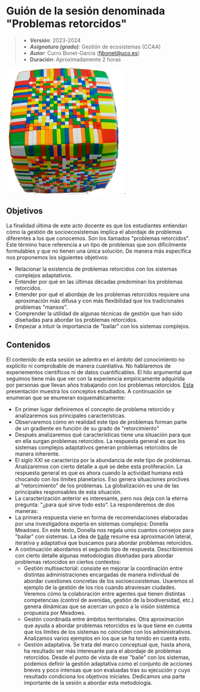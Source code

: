 # Guión de la sesión denominada "Problemas retorcidos"


> + **_Versión_**: 2023-2024
> + **_Asignatura (grado)_**: Gestión de ecosistemas (CCAA)
> + **_Autor_**: Curro Bonet-García (fjbonet@uco.es)
> + **Duración**: Aproximadamente 2 horas

![portada](https://raw.githubusercontent.com/aprendiendo-cosas/Te_problemas_retorcidos_gesteco_ccaa/2023_2024/imagenes/wicked_problems.png)



## Objetivos 
La finalidad última de este acto docente es que los estudiantes entiendan cómo la gestión de socioecosistemas implica el abordaje de problemas diferentes a los que conocemos. Son los llamados "problemas retorcidos". Este término hace referencia a un tipo de problemas que son difícilmente formulables y que no tienen una única solución. De manera más específica nos proponemos los siguientes objetivos:
+ Relacionar la existencia de problemas retorcidos con los sistemas complejos adaptativos. 
+ Entender por qué en las últimas décadas predominan los problemas retorcidos.
+ Entender por qué el abordaje de los problemas retorcidos requiere una aproximación más difusa y con más flexibilidad que los tradicionales problemas "mansos".
+ Comprender la utilidad de algunas técnicas de gestión que han sido diseñadas para abordar los problemas retorcidos.
+ Empezar a intuir la importancia de "bailar" con los sistemas complejos.

 ## Contenidos

El contenido de esta sesión se adentra en el ámbito del conocimiento no explícito ni comprobable de manera cuantiativa. No hablaremos de experiementos científicos ni de datos cuantificables. El hilo argumental que seguimos tiene más que ver con la experiencia empíricamente adquirida por personas que llevan años trabajando con los problemas retorcidos. [Esta](https://github.com/aprendiendo-cosas/Te_problemas_retorcidos_gesteco_ccaa/raw/2023_2024/presentacion/problemas_retorcidos.pptx) presentación muestra los conceptos estudiados. A continuación se enumeran que se enumeran esquemáticamente:
+ En primer lugar definiremos el concepto de problema retorcido y analizaremos sus principales características.
+ Observaremos cómo en realidad este tipo de problemas forman parte de un gradiente en función de su grado de "retorcimiento"
+ Después analizaremos qué características tiene una situación para que en ella surgan problemas retorcidos. La respuesta general es que los sistemas complejos adaptativos generan problemas retorcidos de manera inherente. 
+ El siglo XXI se caracteriza por la abundancia de este tipo de problemas. Analizaremos con cierto detalle a qué se debe esta proliferación. La respuesta general es que es ahora cuando la actividad humana está chocando con los límites planetarios. Eso genera situaciones proclives al "retorcimiento" de los problemas. La globalización es una de las principales responsables de esta situación.
+ La caracterización anterior es interesante, pero nos deja con la eterna pregunta: "¿para qué sirve todo esto". La responderemos de dos maneras:
+  La primera respuesta viene en forma de recomendaciones elaboradas por una investigadora experta en sistemas complejos: Donella Meadows. En este texto, Donella nos regala unos cuantos consejos para "bailar" con sistemas. La idea de [baile](https://www.15-15-15.org/webzine/2019/02/03/bailar-con-sistemas/
) resume esa aproximación lateral, iterativa y adaptativa que buscamos para abordar problemas retorcidos. 
+ A continuación abordamos el segundo tipo de respuesta. Describiremos con cierto detalle algunas metodologías diseñadas para abordar problemas retorcidos en ciertos contextos:
  + Gestión multisectorial: consiste en mejorar la coordinación entre distintas administraciones encargadas de manera individual de abordar cuestiones concretas de los socioecosistemas. Usaremos el ejemplo de la gestión de los ríos cuando atraviesan ciudades. Veremos cómo la colaboración entre agentes que tienen distintas competencias (control de avenidas, gestión de la biodiversidad, etc.) genera dinámicas que se acercan un poco a la visión sistémica propuesta por Meadows.
  + Gestón coordinada entre ámbitos territoriales. Otra aproximación que ayuda a abordar problemas retorcidos es la que tiene en cuenta que los límites de los sistemas no coinciden con los administrativos. Analizamos varios ejemplos en los que se ha tenido en cuenta esto.
  + Gestión adaptativa. Se trata del marco conceptual que, hasta ahora, ha resultado ser más interesante para el abordaje de problemas retorcidos. Desde el punto de vista de ese "baile" con los sistemas, podemos definir la gestión adaptativa como el conjunto de acciones breves y poco intensas que son evaluadas tras su ejecución y cuyo resultado condiciona los objetivos iniciales. Dedicamos una parte importante de la sesión a abordar esta metodología.




